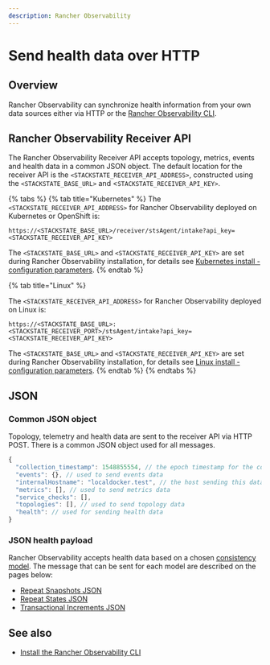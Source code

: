 ```yaml
---
description: Rancher Observability 
---
```


# Send health data over HTTP

## Overview

Rancher Observability can synchronize health information from your own data sources either via HTTP or the [Rancher Observability CLI](../../../setup/cli/k8sTs-cli-sts.md).

## Rancher Observability Receiver API

The Rancher Observability Receiver API accepts topology, metrics, events and health data in a common JSON object. The default location for the receiver API is the `<STACKSTATE_RECEIVER_API_ADDRESS>`, constructed using the `<STACKSTATE_BASE_URL>` and <`STACKSTATE_RECEIVER_API_KEY>`.

{% tabs %}
{% tab title="Kubernetes" %}
The `<STACKSTATE_RECEIVER_API_ADDRESS>` for Rancher Observability deployed on Kubernetes or OpenShift is:

```text
https://<STACKSTATE_BASE_URL>/receiver/stsAgent/intake?api_key=<STACKSTATE_RECEIVER_API_KEY>
```

The `<STACKSTATE_BASE_URL>` and `<STACKSTATE_RECEIVER_API_KEY>` are set during Rancher Observability installation, for details see [Kubernetes install - configuration parameters](/setup/install-stackstate/kubernetes_openshift/kubernetes_install.md#generate-values-yaml).
{% endtab %}

{% tab title="Linux" %}

The `<STACKSTATE_RECEIVER_API_ADDRESS>` for Rancher Observability deployed on Linux is:

```text
https://<STACKSTATE_BASE_URL>:<STACKSTATE_RECEIVER_PORT>/stsAgent/intake?api_key=<STACKSTATE_RECEIVER_API_KEY>
```

The `<STACKSTATE_BASE_URL>` and `<STACKSTATE_RECEIVER_API_KEY>` are set during Rancher Observability installation, for details see [Linux install - configuration parameters](/setup/install-stackstate/linux/install_stackstate.md#configuration-options-required-during-install).
{% endtab %}
{% endtabs %}

## JSON 

### Common JSON object

Topology, telemetry and health data are sent to the receiver API via HTTP POST. There is a common JSON object used for all messages.

```javascript
{
  "collection_timestamp": 1548855554, // the epoch timestamp for the collection
  "events": {}, // used to send events data
  "internalHostname": "localdocker.test", // the host sending this data
  "metrics": [], // used to send metrics data
  "service_checks": [],
  "topologies": [], // used to send topology data
  "health": // used for sending health data
}
```

### JSON health payload

Rancher Observability accepts health data based on a chosen [consistency model](/configure/health/health-synchronization.md#consistency-models). The message that can be sent for each model are described on the pages below:

* [Repeat Snapshots JSON](/configure/health/send-health-data/repeat_snapshots.md)
* [Repeat States JSON](/configure/health/send-health-data/repeat_states.md)
* [Transactional Increments JSON](/configure/health/send-health-data/transactional_increments.md)

## See also

* [Install the Rancher Observability CLI](../../../setup/cli/k8sTs-cli-sts.md)

